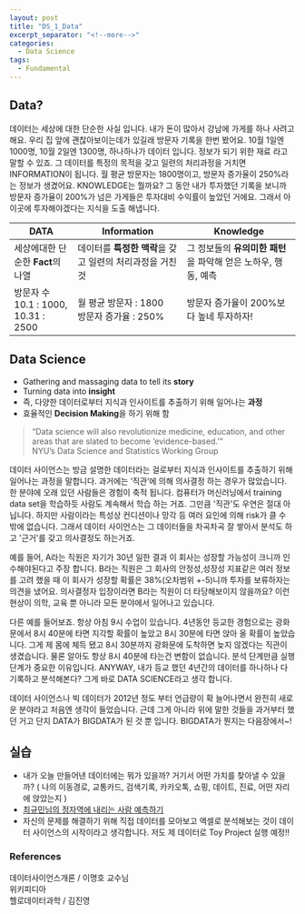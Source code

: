 ```yaml
---
layout: post
title: "DS_1_Data"
excerpt_separator: "<!--more-->"
categories:
  - Data Science
tags:
  - Fundamental
---
```


## Data?
데이터는 세상에 대한 단순한 사실 입니다. 내가 돈이 많아서 강남에 가게를 하나 사려고 해요. 우리 집 앞에 괜찮아보이는데가 있길래 방문자 기록을 한번 봤어요.
10월 1일엔 1000명, 10월 2일엔 1300명, 하나하나가 데이터 입니다. 정보가 되기 위한 재료 라고 말할 수 있죠.
그 데이터를 특정의 목적을 갖고 일련의 처리과정을 거치면 INFORMATION이 됩니다. 월 평균 방문자는 1800명이고, 방문자 증가율이 250%라는 정보가 생겼어요.
KNOWLEDGE는 뭘까요? 그 동안 내가 투자했던 기록을 보니까 방문자 증가율이 200%가 넘은 가게들은 투자대비 수익률이 높았던 거에요.
그래서 아 이곳에 투자해야겠다는 지식을 도출 해냅니다.



| DATA        | Information                        |  Knowledge |
|-------------|------------------------------------|------------|
|세상에대한 단순한 **Fact**의 나열 | 데이터를 **특정한 맥락**을 갖고 일련의 처리과정을 거친 것 |   그 정보들의 **유의미한 패턴**을 파악해 얻은 노하우, 행동, 예측 |
|방문자 수 </br> 10.1 : 1000, 10.31 : 2500   | 월 평균 방문자 : 1800 </br> 방문자 증가율 : 250%| 방문자 증가율이 200%보다 높네 투자하자!|


## Data Science
- Gathering and massaging data to tell its **story**
- Turning data into **insight**
- 즉, 다양한 데이터로부터 지식과 인사이트를 추출하기 위해 일어나는 **과정**
- 효율적인 **Decision Making**을 하기 위해 함 

> “Data science will also revolutionize medicine, education, and other areas that are slated to become ‘evidence-based.’”  
> NYU’s Data Science and Statistics Working Group


데이터 사이언스는 방금 설명한 데이터라는 걸로부터 지식과 인사이트를 추출하기 위해 일어나는 과정을 말합니다.
과거에는 ‘직관’에 의해 의사결정 하는 경우가 많았습니다. 한 분야에 오래 있던 사람들은 경험이 축적 됩니다. 컴퓨터가 머신러닝에서 training data set을 학습하듯 사람도 계속해서 학습 하는 거죠. 그만큼 '직관'도 우연은 절대 아닙니다. 하지만 사람이라는 특성상 컨디션이나 망각 등 여러 요인에 의해 risk가 클 수 밖에 없습니다. 그래서 데이터 사이언스는 그 데이터들을 차곡차곡 잘 쌓아서 분석도 하고 '근거'를 갖고 의사결정도 하는거죠.  

예를 들어, A라는 직원은 자기가 30년 일한 결과 이 회사는 성장할 가능성이 크니까 인수해야된다고 주장 합니다. B라는 직원은 그 회사의 안정성,성장성 지표같은 여러 정보를 고려 했을 때 이 회사가 성장할 확률은 38%(오차범위 +-5)니까 투자를 보류하자는 의견을 냈어요. 의사결정자 입장이라면 B라는 직원이 더 타당해보이지 않을까요? 이런 현상이 의학, 교육 뿐 아니라 모든 분야에서 일어나고 있습니다.  
 
다른 예를 들어보죠. 항상 아침 9시 수업이 있습니다. 4년동안 등교한 경험으로는 광화문에서 8시 40분에 타면 지각할 확률이 높았고 8시 30분에 타면 앉아 올 확률이 높았습니다. 그게 제 몸에 체득 됐고 8시 30분까지 광화문에 도착하면 늦지 않겠다는 직관이 생겼습니다. 물론 알아도 항상 8시 40분에 타는건 변함이 없습니다. 분석 단계만큼 실행단계가 중요한 이유입니다. ANYWAY, 내가 등교 했던 4년간의 데이터를 하나하나 다 기록하고 분석해본다? 그게 바로 DATA SCIENCE라고 생각 합니다.  

데이터 사이언스나 빅 데이터가 2012년 정도 부터 언급량이 확 늘어나면서 완전히 새로운 분야라고 처음엔 생각이 들었습니다. 근데 그게 아니라 위에 말한 것들을 과거부터 했던 거고 단지 DATA가 BIGDATA가 된 것 뿐 입니다. BIGDATA가 뭔지는 다음장에서~!




## 실습
- 내가 오늘 만들어낸 데이터에는 뭐가 있을까? 거기서 어떤 가치를 찾아낼 수 있을까? ( 나의 이동경로, 교통카드, 검색기록, 카카오톡, 쇼핑, 데이트, 진료, 어떤 자리에 앉았는지 )
- [최규민님의 정자역에 내리는 사람 예측하기](https://www.slideshare.net/ssuser2fe594/2107-80754131)
- 자신의 문제를 해결하기 위해 직접 데이터를 모아보고 엑셀로 분석해보는 것이 데이터 사이언스의 시작이라고 생각합니다. 저도 제 데이터로 Toy Project 실행 예정!!



### References
데이터사이언스개론 / 이명호 교수님  
위키피디아  
헬로데이터과학 / 김진영 

